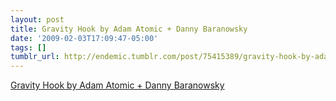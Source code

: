 ```yaml
---
layout: post
title: Gravity Hook by Adam Atomic + Danny Baranowsky
date: '2009-02-03T17:09:47-05:00'
tags: []
tumblr_url: http://endemic.tumblr.com/post/75415389/gravity-hook-by-adam-atomic-danny-baranowsky
---
```

[Gravity Hook by Adam Atomic + Danny Baranowsky](http://www.adamatomic.com/gravity/)  
